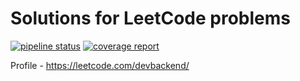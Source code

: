 Solutions for LeetCode problems
==

[![pipeline status](https://gitlab.com/devbackend/go-leetcode/badges/master/pipeline.svg)](https://gitlab.com/devbackend/go-leetcode/-/commits/master) [![coverage report](https://gitlab.com/devbackend/go-leetcode/badges/master/coverage.svg)](https://gitlab.com/devbackend/go-leetcode/-/commits/master)

Profile - https://leetcode.com/devbackend/